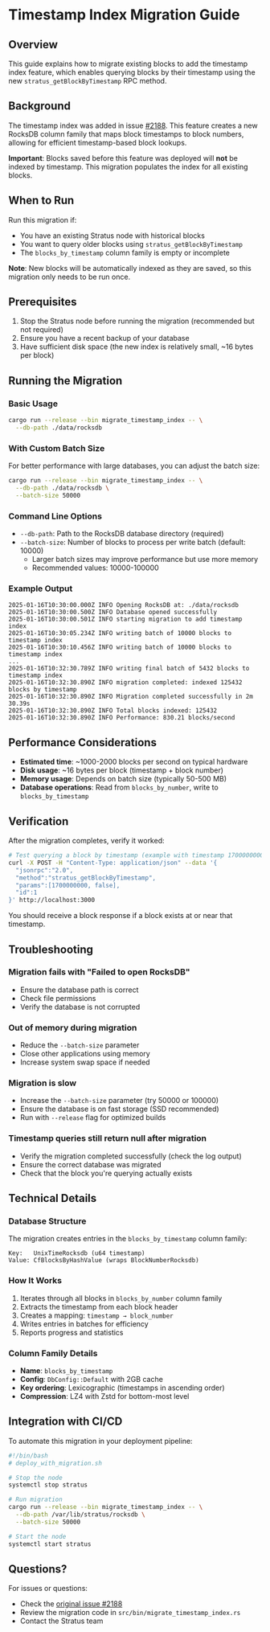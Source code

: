 # Timestamp Index Migration Guide

## Overview

This guide explains how to migrate existing blocks to add the timestamp index feature, which enables querying blocks by their timestamp using the new `stratus_getBlockByTimestamp` RPC method.

## Background

The timestamp index was added in issue [#2188](https://github.com/cloudwalk/stratus/issues/2188). This feature creates a new RocksDB column family that maps block timestamps to block numbers, allowing for efficient timestamp-based block lookups.

**Important**: Blocks saved before this feature was deployed will **not** be indexed by timestamp. This migration populates the index for all existing blocks.

## When to Run

Run this migration if:
- You have an existing Stratus node with historical blocks
- You want to query older blocks using `stratus_getBlockByTimestamp`
- The `blocks_by_timestamp` column family is empty or incomplete

**Note**: New blocks will be automatically indexed as they are saved, so this migration only needs to be run once.

## Prerequisites

1. Stop the Stratus node before running the migration (recommended but not required)
2. Ensure you have a recent backup of your database
3. Have sufficient disk space (the new index is relatively small, ~16 bytes per block)

## Running the Migration

### Basic Usage

```bash
cargo run --release --bin migrate_timestamp_index -- \
  --db-path ./data/rocksdb
```

### With Custom Batch Size

For better performance with large databases, you can adjust the batch size:

```bash
cargo run --release --bin migrate_timestamp_index -- \
  --db-path ./data/rocksdb \
  --batch-size 50000
```

### Command Line Options

- `--db-path`: Path to the RocksDB database directory (required)
- `--batch-size`: Number of blocks to process per write batch (default: 10000)
  - Larger batch sizes may improve performance but use more memory
  - Recommended values: 10000-100000

### Example Output

```
2025-01-16T10:30:00.000Z INFO Opening RocksDB at: ./data/rocksdb
2025-01-16T10:30:00.500Z INFO Database opened successfully
2025-01-16T10:30:00.501Z INFO starting migration to add timestamp index
2025-01-16T10:30:05.234Z INFO writing batch of 10000 blocks to timestamp index
2025-01-16T10:30:10.456Z INFO writing batch of 10000 blocks to timestamp index
...
2025-01-16T10:32:30.789Z INFO writing final batch of 5432 blocks to timestamp index
2025-01-16T10:32:30.890Z INFO migration completed: indexed 125432 blocks by timestamp
2025-01-16T10:32:30.890Z INFO Migration completed successfully in 2m 30.39s
2025-01-16T10:32:30.890Z INFO Total blocks indexed: 125432
2025-01-16T10:32:30.890Z INFO Performance: 830.21 blocks/second
```

## Performance Considerations

- **Estimated time**: ~1000-2000 blocks per second on typical hardware
- **Disk usage**: ~16 bytes per block (timestamp + block number)
- **Memory usage**: Depends on batch size (typically 50-500 MB)
- **Database operations**: Read from `blocks_by_number`, write to `blocks_by_timestamp`

## Verification

After the migration completes, verify it worked:

```bash
# Test querying a block by timestamp (example with timestamp 1700000000)
curl -X POST -H "Content-Type: application/json" --data '{
  "jsonrpc":"2.0",
  "method":"stratus_getBlockByTimestamp",
  "params":[1700000000, false],
  "id":1
}' http://localhost:3000
```

You should receive a block response if a block exists at or near that timestamp.

## Troubleshooting

### Migration fails with "Failed to open RocksDB"
- Ensure the database path is correct
- Check file permissions
- Verify the database is not corrupted

### Out of memory during migration
- Reduce the `--batch-size` parameter
- Close other applications using memory
- Increase system swap space if needed

### Migration is slow
- Increase the `--batch-size` parameter (try 50000 or 100000)
- Ensure the database is on fast storage (SSD recommended)
- Run with `--release` flag for optimized builds

### Timestamp queries still return null after migration
- Verify the migration completed successfully (check the log output)
- Ensure the correct database was migrated
- Check that the block you're querying actually exists

## Technical Details

### Database Structure

The migration creates entries in the `blocks_by_timestamp` column family:

```
Key:   UnixTimeRocksdb (u64 timestamp)
Value: CfBlocksByHashValue (wraps BlockNumberRocksdb)
```

### How It Works

1. Iterates through all blocks in `blocks_by_number` column family
2. Extracts the timestamp from each block header
3. Creates a mapping: `timestamp → block_number`
4. Writes entries in batches for efficiency
5. Reports progress and statistics

### Column Family Details

- **Name**: `blocks_by_timestamp`
- **Config**: `DbConfig::Default` with 2GB cache
- **Key ordering**: Lexicographic (timestamps in ascending order)
- **Compression**: LZ4 with Zstd for bottom-most level

## Integration with CI/CD

To automate this migration in your deployment pipeline:

```bash
#!/bin/bash
# deploy_with_migration.sh

# Stop the node
systemctl stop stratus

# Run migration
cargo run --release --bin migrate_timestamp_index -- \
  --db-path /var/lib/stratus/rocksdb \
  --batch-size 50000

# Start the node
systemctl start stratus
```

## Questions?

For issues or questions:
- Check the [original issue #2188](https://github.com/cloudwalk/stratus/issues/2188)
- Review the migration code in `src/bin/migrate_timestamp_index.rs`
- Contact the Stratus team

